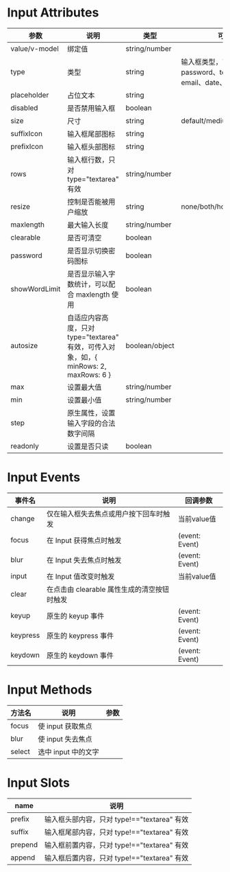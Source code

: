 
# Input Attributes

参数|说明|类型|可选值|默认值
-|-|-|-|-|
value/v-model|绑定值|string/number||
type|类型|string|输入框类型，可选值为 text、password、textarea、url、email、date、number、tel|text
placeholder|占位文本|string||
disabled|是否禁用输入框|boolean||false
size|尺寸|string|default/medium/small|default
suffixIcon|输入框尾部图标|string||
prefixIcon|输入框头部图标|string||
rows|输入框行数，只对 type="textarea" 有效|string/number||2
resize|控制是否能被用户缩放|string|none/both/horizontal/vertical|
maxlength|最大输入长度|string/number||
clearable|是否可清空|boolean||false
password|是否显示切换密码图标|boolean||false
showWordLimit|是否显示输入字数统计，可以配合 maxlength 使用|boolean||false
autosize|自适应内容高度，只对 type="textarea" 有效，可传入对象，如，{ minRows: 2, maxRows: 6 }|boolean/object||false
max|设置最大值|string/number||
min|设置最小值|string/number||
step|原生属性，设置输入字段的合法数字间隔|||
readonly|设置是否只读|boolean||false


# Input Events

事件名|说明|回调参数
-|-|-|
change|仅在输入框失去焦点或用户按下回车时触发|当前value值
focus|在 Input 获得焦点时触发|(event: Event)
blur|在 Input 失去焦点时触发|(event: Event)
input|在 Input 值改变时触发|当前value值
clear|在点击由 clearable 属性生成的清空按钮时触发|
keyup|原生的 keyup 事件|(event: Event)
keypress|原生的 keypress 事件|(event: Event)
keydown|原生的 keydown 事件|(event: Event)

# Input Methods

方法名|说明|参数
-|-|-|
focus|使 input 获取焦点|
blur|使 input 失去焦点|
select|选中 input 中的文字|

# Input Slots

name|说明
-|-|
prefix|输入框头部内容，只对 type!=="textarea" 有效
suffix|输入框尾部内容，只对 type!=="textarea" 有效
prepend|输入框前置内容，只对 type!=="textarea" 有效
append|输入框后置内容，只对 type!=="textarea" 有效
